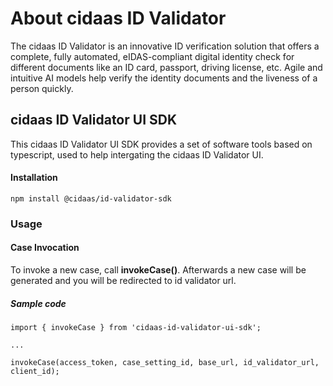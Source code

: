 # About cidaas ID Validator

The cidaas ID Validator is an innovative ID verification solution that offers a complete, fully automated, eIDAS-compliant digital identity check for different documents like an ID card, passport, driving license, etc. Agile and intuitive AI models help verify the identity documents and the liveness of a person quickly.

## cidaas ID Validator UI SDK

This cidaas ID Validator UI SDK provides a set of software tools based on typescript, used to help intergating the cidaas ID Validator UI.

#### Installation

```
npm install @cidaas/id-validator-sdk
```

### Usage

#### Case Invocation

To invoke a new case, call **invokeCase()**. Afterwards a new case will be generated and you will be redirected to id validator url.

##### Sample code

```
import { invokeCase } from 'cidaas-id-validator-ui-sdk';

...

invokeCase(access_token, case_setting_id, base_url, id_validator_url, client_id);
```
